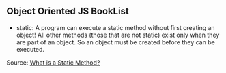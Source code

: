 ## Object Oriented JS BookList

- static: A program can execute a static method without first creating an object! All other methods (those that are not static) exist only when they are part of an object. So an object must be created before they can be executed.

Source: [What is a Static Method?](chortle.ccsu.edu)
